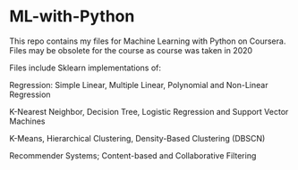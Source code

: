 # ML-with-Python

This repo contains my files for Machine Learning with Python on Coursera. Files may be obsolete for the course as course was taken in 2020

Files include Sklearn implementations of:

Regression: Simple Linear, Multiple Linear, Polynomial and Non-Linear Regression

K-Nearest Neighbor, Decision Tree, Logistic Regression and Support Vector Machines

K-Means, Hierarchical Clustering, Density-Based Clustering (DBSCN)

Recommender Systems; Content-based and Collaborative Filtering